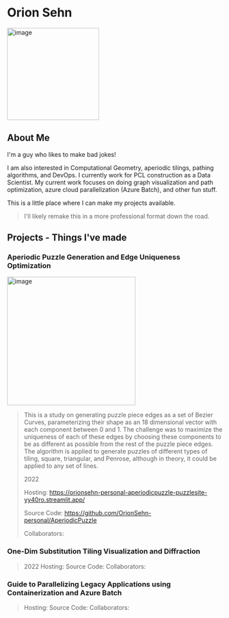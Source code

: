 # Orion Sehn
<img width="215" alt="image" src="https://github.com/OrionSehn-personal/website/assets/46799775/bb437f36-b368-4d19-9d0e-91e418e1ada3">

## About Me
I'm a guy who likes to make bad jokes!

I am also interested in Computational Geometry, aperiodic tilings, pathing algorithms, and DevOps. I currently work for PCL construction as a Data Scientist. My current work focuses on doing graph visualization and path optimization, azure cloud parallelization (Azure Batch), and other fun stuff. 

This is a little place where I can make my projects available. 
> I'll likely remake this in a more professional format down the road.

## Projects - Things I've made

### Aperiodic Puzzle Generation and Edge Uniqueness Optimization 
<img width="300" alt="image" src="https://github.com/OrionSehn-personal/website/assets/46799775/f287fecb-72c0-42be-bf33-e529b87a999c">
  
> This is a study on generating puzzle piece edges as a set of Bezier Curves, parameterizing their shape as an 18 dimensional vector with each component between 0 and 1. The challenge was to maximize the uniqueness of each of these edges by choosing these components to be as different as possible from the rest of the puzzle piece edges. The algorithm is applied to generate puzzles of different types of tiling, square, triangular, and Penrose, although in theory, it could be applied to any set of lines.  
>
> 2022
> 
> Hosting: https://orionsehn-personal-aperiodicpuzzle-puzzlesite-yy40ro.streamlit.app/
> 
> Source Code: https://github.com/OrionSehn-personal/AperiodicPuzzle
> 
> Collaborators: 
> 

### One-Dim Substitution Tiling Visualization and Diffraction
> 2022
> Hosting:
> Source Code:
> Collaborators: 

### Guide to Parallelizing Legacy Applications using Containerization and Azure Batch

> Hosting:
> Source Code:
> Collaborators: 


